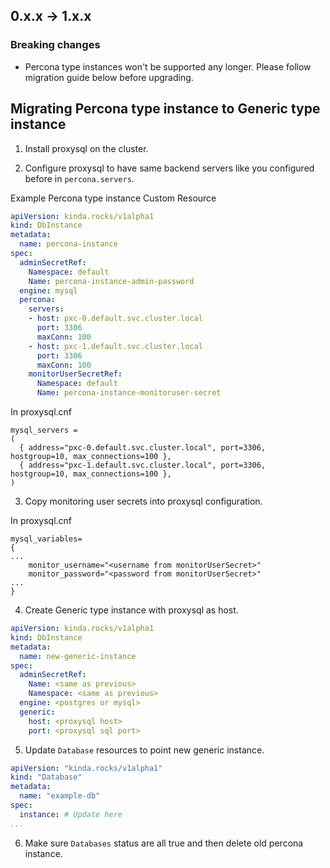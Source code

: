 ## 0.x.x -> 1.x.x

### Breaking changes
* Percona type instances won't be supported any longer. Please follow migration guide below before upgrading.


## Migrating Percona type instance to Generic type instance

1. Install proxysql on the cluster.

2. Configure proxysql to have same backend servers like you configured before in `percona.servers`.

Example Percona type instance Custom Resource

```YAML
apiVersion: kinda.rocks/v1alpha1
kind: DbInstance
metadata:
  name: percona-instance
spec:
  adminSecretRef:
    Namespace: default
    Name: percona-instance-admin-password
  engine: mysql
  percona:
    servers:
    - host: pxc-0.default.svc.cluster.local
      port: 3306
      maxConn: 100
    - host: pxc-1.default.svc.cluster.local
      port: 3306
      maxConn: 100
    monitorUserSecretRef:
      Namespace: default
      Name: percona-instance-monitoruser-secret
```
In proxysql.cnf
```
mysql_servers =
(
  { address="pxc-0.default.svc.cluster.local", port=3306, hostgroup=10, max_connections=100 },
  { address="pxc-1.default.svc.cluster.local", port=3306, hostgroup=10, max_connections=100 },
)
```

3. Copy monitoring user secrets into proxysql configuration.

In proxysql.cnf
```
mysql_variables=
{
...
    monitor_username="<username from monitorUserSecret>"
    monitor_password="<password from monitorUserSecret>"
...
}
```

4. Create Generic type instance with proxysql as host.

```YAML
apiVersion: kinda.rocks/v1alpha1
kind: DbInstance
metadata:
  name: new-generic-instance
spec:
  adminSecretRef:
    Name: <same as previous>
    Namespace: <same as previous>
  engine: <postgres or mysql>
  generic:
    host: <proxysql host>
    port: <proxysql sql port>
```

5. Update `Database` resources to point new generic instance.

```YAML
apiVersion: "kinda.rocks/v1alpha1"
kind: "Database"
metadata:
  name: "example-db"
spec:
  instance: # Update here
...
```

6. Make sure `Databases` status are all true and then delete old percona instance.